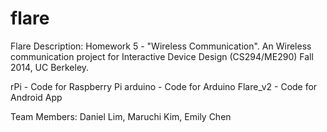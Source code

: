 flare
=====

Flare
Description: 
Homework 5 - "Wireless Communication". An Wireless communication project for Interactive Device Design (CS294/ME290) Fall 2014, UC Berkeley.

rPi - Code for Raspberry Pi
arduino - Code for Arduino
Flare_v2 - Code for Android App

Team Members: 
Daniel Lim, Maruchi Kim, Emily Chen